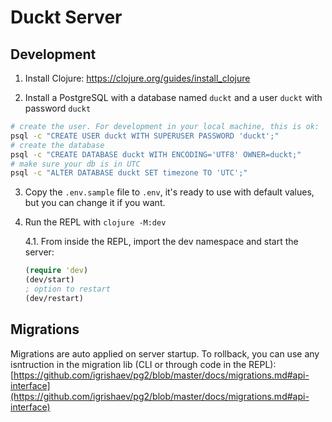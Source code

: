 # Duckt Server

## Development

1. Install Clojure: https://clojure.org/guides/install_clojure

2. Install a PostgreSQL with a database named `duckt` and a user `duckt` with password `duckt`
```sh
# create the user. For development in your local machine, this is ok:
psql -c "CREATE USER duckt WITH SUPERUSER PASSWORD 'duckt';"
# create the database
psql -c "CREATE DATABASE duckt WITH ENCODING='UTF8' OWNER=duckt;"
# make sure your db is in UTC
psql -c "ALTER DATABASE duckt SET timezone TO 'UTC';"
```

3. Copy the `.env.sample` file to `.env`, it's ready to use with default values, but you can change it if you want.

4. Run the REPL with `clojure -M:dev`

    4.1. From inside the REPL, import the dev namespace and start the server:
    ```clojure
    (require 'dev)
    (dev/start)
    ; option to restart
    (dev/restart)
    ```

## Migrations

Migrations are auto applied on server startup. To rollback, you can use any isntruction in the migration lib (CLI or through code in the REPL): [https://github.com/igrishaev/pg2/blob/master/docs/migrations.md#api-interface](https://github.com/igrishaev/pg2/blob/master/docs/migrations.md#api-interface)



